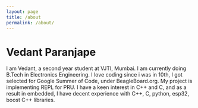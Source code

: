 ```yaml
---
layout: page
title: /about
permalink: /about/
---
```


# Vedant Paranjape
I am Vedant, a second year student at VJTI, Mumbai. I am currently doing B.Tech in Electronics Engineering. I love coding since i was in 10th, I got selected for Google Summer of Code, under BeagleBoard.org. My project is implementing REPL for PRU. I have a keen interest in C++ and C, and as a result in embedded, I have decent experience with C++, C, python, esp32, boost C++ libraries.
